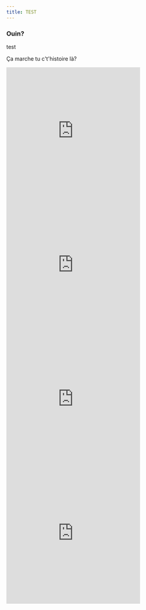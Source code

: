 ```yaml
---
title: TEST
---
```


### Ouin?

test

Ça marche tu c't'histoire là?

<iframe style="border: 0; width: 350px; height: 350px;" src="https://bandcamp.com/EmbeddedPlayer/track=2361358403/size=large/bgcol=ffffff/linkcol=333333/minimal=true/transparent=true/" seamless><a href="https://christianpacaud.bandcamp.com/track/g-ants-assoupis-sur-les-berges">Géants - Assoupis sur les berges by Christian Pacaud</a></iframe>

<iframe style="border: 0; width: 350px; height: 350px;" src="https://bandcamp.com/EmbeddedPlayer/track=2361358403/size=large/bgcol=ffffff/linkcol=333333/minimal=true/transparent=true/" seamless><a href="https://christianpacaud.bandcamp.com/track/g-ants-assoupis-sur-les-berges">Géants - Assoupis sur les berges by Christian Pacaud</a></iframe>

<iframe style="border: 0; width: 350px; height: 350px;" src="https://bandcamp.com/EmbeddedPlayer/track=2361358403/size=large/bgcol=ffffff/linkcol=333333/minimal=true/transparent=true/" seamless><a href="https://christianpacaud.bandcamp.com/track/g-ants-assoupis-sur-les-berges">Géants - Assoupis sur les berges by Christian Pacaud</a></iframe>

<iframe style="border: 0; width: 350px; height: 350px;" src="https://bandcamp.com/EmbeddedPlayer/track=2361358403/size=large/bgcol=ffffff/linkcol=333333/minimal=true/transparent=true/" seamless><a href="https://christianpacaud.bandcamp.com/track/g-ants-assoupis-sur-les-berges">Géants - Assoupis sur les berges by Christian Pacaud</a></iframe>